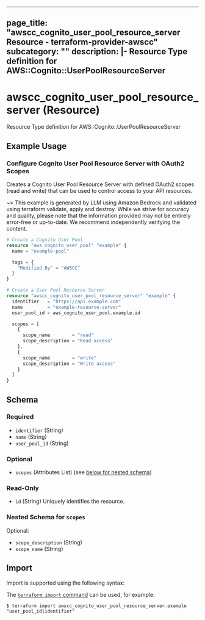 
---
page_title: "awscc_cognito_user_pool_resource_server Resource - terraform-provider-awscc"
subcategory: ""
description: |-
  Resource Type definition for AWS::Cognito::UserPoolResourceServer
---

# awscc_cognito_user_pool_resource_server (Resource)

Resource Type definition for AWS::Cognito::UserPoolResourceServer

## Example Usage

### Configure Cognito User Pool Resource Server with OAuth2 Scopes

Creates a Cognito User Pool Resource Server with defined OAuth2 scopes (read and write) that can be used to control access to your API resources.

~> This example is generated by LLM using Amazon Bedrock and validated using terraform validate, apply and destroy. While we strive for accuracy and quality, please note that the information provided may not be entirely error-free or up-to-date. We recommend independently verifying the content.

```terraform
# Create a Cognito User Pool
resource "aws_cognito_user_pool" "example" {
  name = "example-pool"

  tags = {
    "Modified By" = "AWSCC"
  }
}

# Create a User Pool Resource Server
resource "awscc_cognito_user_pool_resource_server" "example" {
  identifier   = "https://api.example.com"
  name         = "example-resource-server"
  user_pool_id = aws_cognito_user_pool.example.id

  scopes = [
    {
      scope_name        = "read"
      scope_description = "Read access"
    },
    {
      scope_name        = "write"
      scope_description = "Write access"
    }
  ]
}
```

<!-- schema generated by tfplugindocs -->
## Schema

### Required

- `identifier` (String)
- `name` (String)
- `user_pool_id` (String)

### Optional

- `scopes` (Attributes List) (see [below for nested schema](#nestedatt--scopes))

### Read-Only

- `id` (String) Uniquely identifies the resource.

<a id="nestedatt--scopes"></a>
### Nested Schema for `scopes`

Optional:

- `scope_description` (String)
- `scope_name` (String)

## Import

Import is supported using the following syntax:

The [`terraform import` command](https://developer.hashicorp.com/terraform/cli/commands/import) can be used, for example:

```shell
$ terraform import awscc_cognito_user_pool_resource_server.example "user_pool_id|identifier"
```
